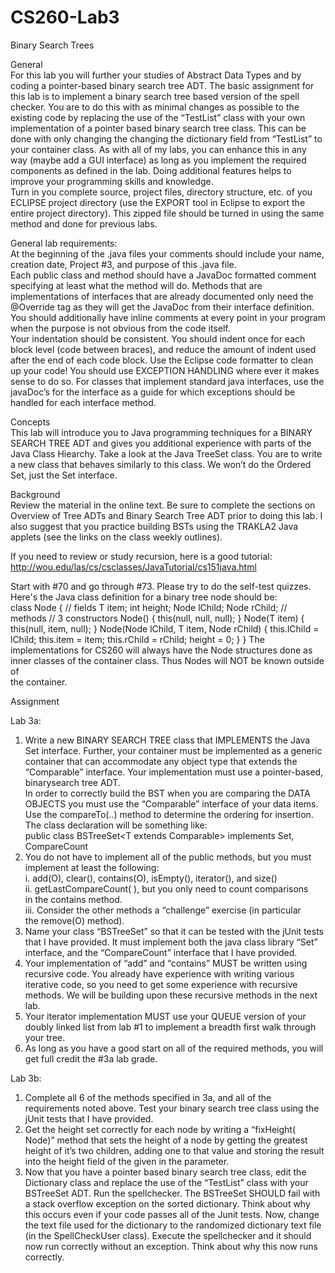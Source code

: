 # CS260-Lab3
Binary Search Trees

General <br />
For this lab you will further your studies of Abstract Data Types and by coding a
pointer-based binary search tree ADT. The basic assignment for this lab is to
implement a binary search tree based version of the spell checker. You are to do
this with as minimal changes as possible to the existing code by replacing the use
of the “TestList” class with your own implementation of a pointer based binary
search tree class. This can be done with only changing the changing the
dictionary field from “TestList” to your container class.
As with all of my labs, you can enhance this in any way (maybe add a GUI
interface) as long as you implement the required components as defined in the
lab. Doing additional features helps to improve your programming skills and
knowledge.<br />
Turn in you complete source, project files, directory structure, etc. of you
ECLIPSE project directory (use the EXPORT tool in Eclipse to export the entire
project directory). This zipped file should be turned in using the same method
and done for previous labs.<br />

General lab requirements:<br />
At the beginning of the .java files your comments should include your name, 
creation date, Project #3, and purpose of this .java file.<br />
Each public class and method should have a JavaDoc formatted comment 
specifying at least what the method will do. Methods that are implementations 
of interfaces that are already documented only need the @Override tag as they 
will get the JavaDoc from their interface definition. You should additionally have 
inline comments at every point in your program when the purpose is not obvious 
from the code itself.<br />
Your indentation should be consistent. You should indent once for each block 
level (code between braces), and reduce the amount of indent used after the 
end of each code block. Use the Eclipse code formatter to clean up your code! 
You should use EXCEPTION HANDLING where ever it makes sense to do so. For 
classes that implement standard java interfaces, use the javaDoc’s for the 
interface as a guide for which exceptions should be handled for each interface method.<br />

Concepts<br />
This lab will introduce you to Java programming techniques for a BINARY SEARCH
TREE ADT and gives you additional experience with parts of the Java Class
Hiearchy. Take a look at the Java TreeSet class. You are to write a new class
that behaves similarly to this class. We won’t do the Ordered Set, just the Set
interface.<br />

Background<br />
Review the material in the online text. Be sure to complete the sections on
Overview of Tree ADTs and Binary Search Tree ADT prior to doing this lab. I
also suggest that you practice building BSTs using the TRAKLA2 Java applets (see
the links on the class weekly outlines).<br />

If you need to review or study recursion, here is a good tutorial:<br />
http://wou.edu/las/cs/csclasses/JavaTutorial/cs151java.html<br />

Start with #70 and go through #73. Please try to do the self-test quizzes.<br />
Here's the Java class definition for a binary tree node should be:<br />
class Node {
 // fields
 T item;
 int height;
 Node lChild;
 Node rChild;
 // methods
 // 3 constructors
 Node() {
this(null, null, null);
 }
 Node(T item) {
this(null, item, null);
 }
 Node(Node lChild, T item, Node rChild) {
 this.lChild = lChild;
this.item = item;
this.rChild = rChild;
height = 0;
 }
}
The implementations for CS260 will always have the Node structures done as<br />
inner classes of the container class. Thus Nodes will NOT be known outside of<br />
the container.<br />

Assignment<br />

Lab 3a:<br />
1. Write a new BINARY SEARCH TREE class that IMPLEMENTS the Java Set interface. 
Further, your container must be implemented as a generic container 
that can accommodate any object type that extends the “Comparable” 
interface. Your implementation must use a pointer-based, binarysearch 
tree ADT.<br />
In order to correctly build the BST when you are comparing the DATA OBJECTS 
you must use the “Comparable” interface of your data items. Use the compareTo(..) method to determine the ordering for insertion. The
class declaration will be something like:<br />
public class BSTreeSet<T extends Comparable<T>> implements Set<T>, CompareCount<br />
2. You do not have to implement all of the public methods, but you must implement 
at least the following:<br />
i. add(O), clear(), contains(O), isEmpty(), iterator(), and size()<br />
ii. getLastCompareCount( ), but you only need to count comparisons<br />
in the contains method.<br />
iii. Consider the other methods a “challenge” exercise (in particular<br />
the remove(O) method).<br />
3. Name your class “BSTreeSet” so that it can be tested with the jUnit tests 
that I have provided. It must implement both the java class library “Set” 
interface, and the “CompareCount” interface that I have provided.<br />
4. Your implementation of “add” and “contains” MUST be written using recursive 
code. You already have experience with writing various iterative 
code, so you need to get some experience with recursive methods. We 
will be building upon these recursive methods in the next lab.<br />
5. Your iterator implementation MUST use your QUEUE version of your doubly 
linked list from lab #1 to implement a breadth first walk through your 
tree.<br />
6. As long as you have a good start on all of the required methods, you 
will get full credit the #3a lab grade.<br />

Lab 3b:<br />
1. Complete all 6 of the methods specified in 3a, and all of the requirements 
noted above. Test your binary search tree class using the jUnit tests that I 
have provided.<br />
2. Get the height set correctly for each node by writing a “fixHeight( Node)” 
method that sets the height of a node by getting the greatest height of it’s 
two children, adding one to that value and storing the result into the 
height field of the given in the parameter.<br />
3. Now that you have a pointer based binary search tree class, edit the 
Dictionary class and replace the use of the “TestList” class with your 
BSTreeSet ADT. Run the spellchecker. The BSTreeSet SHOULD fail with a 
stack overflow exception on the sorted dictionary. Think about why this 
occurs even if your code passes all of the Junit tests. Now, change the 
text file used for the dictionary to the randomized dictionary text file (in 
the SpellCheckUser class). Execute the spellchecker and it should now run 
correctly without an exception. Think about why this now runs correctly.
